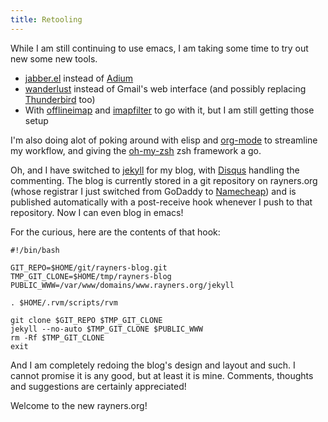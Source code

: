 ```yaml
---
title: Retooling
---
```


While I am still continuing to use emacs, I am taking some time to try out new some new tools.

* [jabber.el](http://emacs-jabber.sourceforge.net/) instead of [Adium](http://adium.im/)
* [wanderlust](http://www.gohome.org/wl/) instead of Gmail's web interface (and possibly replacing [Thunderbird](http://www.mozillamessaging.com/en-US/thunderbird/) too)
 * With [offlineimap](http://offlineimap.org/) and [imapfilter](https://github.com/lefcha/imapfilter) to go with it, but I am still getting those setup
 
I'm also doing alot of poking around with elisp and [org-mode](http://orgmode.org) to streamline my workflow, and giving the [oh-my-zsh](https://github.com/robbyrussell/oh-my-zsh) zsh framework a go.

Oh, and I have switched to [jekyll](http://jekyllrb.com/) for my blog, with [Disqus](http://disqus.com/) handling the commenting. The blog is currently stored in a git repository on rayners.org (whose registrar I just switched from GoDaddy to [Namecheap](http://www.namecheap.com?aff=17535)) and is published automatically with a post-receive hook whenever I push to that repository. Now I can even blog in emacs!

For the curious, here are the contents of that hook:

    #!/bin/bash
    
    GIT_REPO=$HOME/git/rayners-blog.git
    TMP_GIT_CLONE=$HOME/tmp/rayners-blog
    PUBLIC_WWW=/var/www/domains/www.rayners.org/jekyll
    
    . $HOME/.rvm/scripts/rvm
    
    git clone $GIT_REPO $TMP_GIT_CLONE
    jekyll --no-auto $TMP_GIT_CLONE $PUBLIC_WWW
    rm -Rf $TMP_GIT_CLONE
    exit

And I am completely redoing the blog's design and layout and such. I cannot promise it is any good, but at least it is mine. Comments, thoughts and suggestions are certainly appreciated!

Welcome to the new rayners.org!
